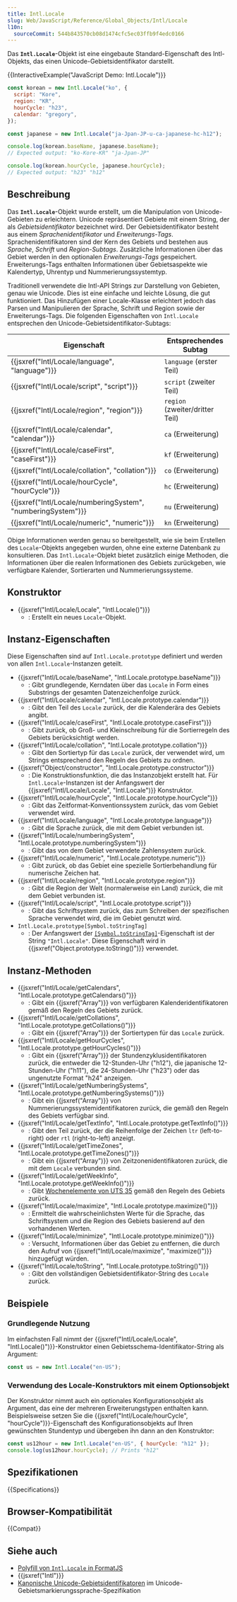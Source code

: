 ```yaml
---
title: Intl.Locale
slug: Web/JavaScript/Reference/Global_Objects/Intl/Locale
l10n:
  sourceCommit: 544b843570cb08d1474cfc5ec03ffb9f4edc0166
---
```


Das **`Intl.Locale`**-Objekt ist eine eingebaute Standard-Eigenschaft des Intl-Objekts, das einen Unicode-Gebietsidentifikator darstellt.

{{InteractiveExample("JavaScript Demo: Intl.Locale")}}

```js interactive-example
const korean = new Intl.Locale("ko", {
  script: "Kore",
  region: "KR",
  hourCycle: "h23",
  calendar: "gregory",
});

const japanese = new Intl.Locale("ja-Jpan-JP-u-ca-japanese-hc-h12");

console.log(korean.baseName, japanese.baseName);
// Expected output: "ko-Kore-KR" "ja-Jpan-JP"

console.log(korean.hourCycle, japanese.hourCycle);
// Expected output: "h23" "h12"
```

## Beschreibung

Das **`Intl.Locale`**-Objekt wurde erstellt, um die Manipulation von Unicode-Gebieten zu erleichtern. Unicode repräsentiert Gebiete mit einem String, der als _Gebietsidentifikator_ bezeichnet wird. Der Gebietsidentifikator besteht aus einem _Sprachenidentifikator_ und _Erweiterungs-Tags_. Sprachenidentifikatoren sind der Kern des Gebiets und bestehen aus _Sprache_, _Schrift_ und _Region-Subtags_. Zusätzliche Informationen über das Gebiet werden in den optionalen _Erweiterungs-Tags_ gespeichert. Erweiterungs-Tags enthalten Informationen über Gebietsaspekte wie Kalendertyp, Uhrentyp und Nummerierungssystemtyp.

Traditionell verwendete die Intl-API Strings zur Darstellung von Gebieten, genau wie Unicode. Dies ist eine einfache und leichte Lösung, die gut funktioniert. Das Hinzufügen einer Locale-Klasse erleichtert jedoch das Parsen und Manipulieren der Sprache, Schrift und Region sowie der Erweiterungs-Tags. Die folgenden Eigenschaften von `Intl.Locale` entsprechen den Unicode-Gebietsidentifikator-Subtags:

| Eigenschaft                                                  | Entsprechendes Subtag           |
| ------------------------------------------------------------ | ------------------------------- |
| {{jsxref("Intl/Locale/language", "language")}}               | `language` (erster Teil)        |
| {{jsxref("Intl/Locale/script", "script")}}                   | `script` (zweiter Teil)         |
| {{jsxref("Intl/Locale/region", "region")}}                   | `region` (zweiter/dritter Teil) |
| {{jsxref("Intl/Locale/calendar", "calendar")}}               | `ca` (Erweiterung)              |
| {{jsxref("Intl/Locale/caseFirst", "caseFirst")}}             | `kf` (Erweiterung)              |
| {{jsxref("Intl/Locale/collation", "collation")}}             | `co` (Erweiterung)              |
| {{jsxref("Intl/Locale/hourCycle", "hourCycle")}}             | `hc` (Erweiterung)              |
| {{jsxref("Intl/Locale/numberingSystem", "numberingSystem")}} | `nu` (Erweiterung)              |
| {{jsxref("Intl/Locale/numeric", "numeric")}}                 | `kn` (Erweiterung)              |

Obige Informationen werden genau so bereitgestellt, wie sie beim Erstellen des `Locale`-Objekts angegeben wurden, ohne eine externe Datenbank zu konsultieren. Das `Intl.Locale`-Objekt bietet zusätzlich einige Methoden, die Informationen über die realen Informationen des Gebiets zurückgeben, wie verfügbare Kalender, Sortierarten und Nummerierungssysteme.

## Konstruktor

- {{jsxref("Intl/Locale/Locale", "Intl.Locale()")}}
  - : Erstellt ein neues `Locale`-Objekt.

## Instanz-Eigenschaften

Diese Eigenschaften sind auf `Intl.Locale.prototype` definiert und werden von allen `Intl.Locale`-Instanzen geteilt.

- {{jsxref("Intl/Locale/baseName", "Intl.Locale.prototype.baseName")}}
  - : Gibt grundlegende, Kerndaten über das `Locale` in Form eines Substrings der gesamten Datenzeichenfolge zurück.
- {{jsxref("Intl/Locale/calendar", "Intl.Locale.prototype.calendar")}}
  - : Gibt den Teil des `Locale` zurück, der die Kalenderära des Gebiets angibt.
- {{jsxref("Intl/Locale/caseFirst", "Intl.Locale.prototype.caseFirst")}}
  - : Gibt zurück, ob Groß- und Kleinschreibung für die Sortierregeln des Gebiets berücksichtigt werden.
- {{jsxref("Intl/Locale/collation", "Intl.Locale.prototype.collation")}}
  - : Gibt den Sortiertyp für das `Locale` zurück, der verwendet wird, um Strings entsprechend den Regeln des Gebiets zu ordnen.
- {{jsxref("Object/constructor", "Intl.Locale.prototype.constructor")}}
  - : Die Konstruktionsfunktion, die das Instanzobjekt erstellt hat. Für `Intl.Locale`-Instanzen ist der Anfangswert der {{jsxref("Intl/Locale/Locale", "Intl.Locale")}} Konstruktor.
- {{jsxref("Intl/Locale/hourCycle", "Intl.Locale.prototype.hourCycle")}}
  - : Gibt das Zeitformat-Konventionssystem zurück, das vom Gebiet verwendet wird.
- {{jsxref("Intl/Locale/language", "Intl.Locale.prototype.language")}}
  - : Gibt die Sprache zurück, die mit dem Gebiet verbunden ist.
- {{jsxref("Intl/Locale/numberingSystem", "Intl.Locale.prototype.numberingSystem")}}
  - : Gibt das von dem Gebiet verwendete Zahlensystem zurück.
- {{jsxref("Intl/Locale/numeric", "Intl.Locale.prototype.numeric")}}
  - : Gibt zurück, ob das Gebiet eine spezielle Sortierbehandlung für numerische Zeichen hat.
- {{jsxref("Intl/Locale/region", "Intl.Locale.prototype.region")}}
  - : Gibt die Region der Welt (normalerweise ein Land) zurück, die mit dem Gebiet verbunden ist.
- {{jsxref("Intl/Locale/script", "Intl.Locale.prototype.script")}}
  - : Gibt das Schriftsystem zurück, das zum Schreiben der spezifischen Sprache verwendet wird, die im Gebiet genutzt wird.
- `Intl.Locale.prototype[Symbol.toStringTag]`
  - : Der Anfangswert der [`[Symbol.toStringTag]`](/de/docs/Web/JavaScript/Reference/Global_Objects/Symbol/toStringTag)-Eigenschaft ist der String `"Intl.Locale"`. Diese Eigenschaft wird in {{jsxref("Object.prototype.toString()")}} verwendet.

## Instanz-Methoden

- {{jsxref("Intl/Locale/getCalendars", "Intl.Locale.prototype.getCalendars()")}}
  - : Gibt ein {{jsxref("Array")}} von verfügbaren Kalenderidentifikatoren gemäß den Regeln des Gebiets zurück.
- {{jsxref("Intl/Locale/getCollations", "Intl.Locale.prototype.getCollations()")}}
  - : Gibt ein {{jsxref("Array")}} der Sortiertypen für das `Locale` zurück.
- {{jsxref("Intl/Locale/getHourCycles", "Intl.Locale.prototype.getHourCycles()")}}
  - : Gibt ein {{jsxref("Array")}} der Stundenzyklusidentifikatoren zurück, die entweder die 12-Stunden-Uhr ("h12"), die japanische 12-Stunden-Uhr ("h11"), die 24-Stunden-Uhr ("h23") oder das ungenutzte Format "h24" anzeigen.
- {{jsxref("Intl/Locale/getNumberingSystems", "Intl.Locale.prototype.getNumberingSystems()")}}
  - : Gibt ein {{jsxref("Array")}} von Nummerierungssystemidentifikatoren zurück, die gemäß den Regeln des Gebiets verfügbar sind.
- {{jsxref("Intl/Locale/getTextInfo", "Intl.Locale.prototype.getTextInfo()")}}
  - : Gibt den Teil zurück, der die Reihenfolge der Zeichen `ltr` (left-to-right) oder `rtl` (right-to-left) anzeigt.
- {{jsxref("Intl/Locale/getTimeZones", "Intl.Locale.prototype.getTimeZones()")}}
  - : Gibt ein {{jsxref("Array")}} von Zeitzonenidentifikatoren zurück, die mit dem `Locale` verbunden sind.
- {{jsxref("Intl/Locale/getWeekInfo", "Intl.Locale.prototype.getWeekInfo()")}}
  - : Gibt [Wochenelemente von UTS 35](https://www.unicode.org/reports/tr35/tr35-dates.html#Date_Patterns_Week_Elements) gemäß den Regeln des Gebiets zurück.
- {{jsxref("Intl/Locale/maximize", "Intl.Locale.prototype.maximize()")}}
  - : Ermittelt die wahrscheinlichsten Werte für die Sprache, das Schriftsystem und die Region des Gebiets basierend auf den vorhandenen Werten.
- {{jsxref("Intl/Locale/minimize", "Intl.Locale.prototype.minimize()")}}
  - : Versucht, Informationen über das Gebiet zu entfernen, die durch den Aufruf von {{jsxref("Intl/Locale/maximize", "maximize()")}} hinzugefügt würden.
- {{jsxref("Intl/Locale/toString", "Intl.Locale.prototype.toString()")}}
  - : Gibt den vollständigen Gebietsidentifikator-String des `Locale` zurück.

## Beispiele

### Grundlegende Nutzung

Im einfachsten Fall nimmt der {{jsxref("Intl/Locale/Locale", "Intl.Locale()")}}-Konstruktor einen Gebietsschema-Identifikator-String als Argument:

```js
const us = new Intl.Locale("en-US");
```

### Verwendung des Locale-Konstruktors mit einem Optionsobjekt

Der Konstruktor nimmt auch ein optionales Konfigurationsobjekt als Argument, das eine der mehreren Erweiterungstypen enthalten kann. Beispielsweise setzen Sie die {{jsxref("Intl/Locale/hourCycle", "hourCycle")}}-Eigenschaft des Konfigurationsobjekts auf Ihren gewünschten Stundentyp und übergeben ihn dann an den Konstruktor:

```js
const us12hour = new Intl.Locale("en-US", { hourCycle: "h12" });
console.log(us12hour.hourCycle); // Prints "h12"
```

## Spezifikationen

{{Specifications}}

## Browser-Kompatibilität

{{Compat}}

## Siehe auch

- [Polyfill von `Intl.Locale` in FormatJS](https://formatjs.github.io/docs/polyfills/intl-locale/)
- {{jsxref("Intl")}}
- [Kanonische Unicode-Gebietsidentifikatoren](https://www.unicode.org/reports/tr35/#Canonical_Unicode_Locale_Identifiers) im Unicode-Gebietsmarkierungssprache-Spezifikation
